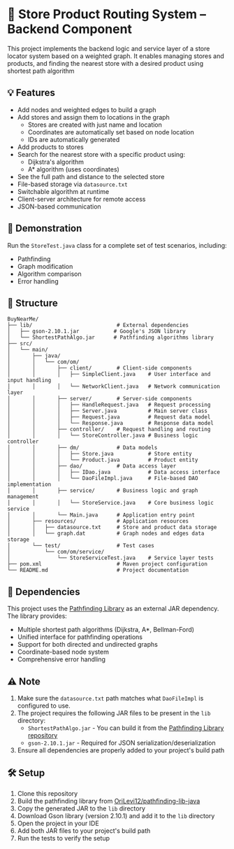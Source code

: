 # 🛒 Store Product Routing System – Backend Component

This project implements the backend logic and service layer of a store locator system based on a weighted graph. It enables managing stores and products, and finding the nearest store with a desired product using shortest path algorithm

## 💡 Features

- Add nodes and weighted edges to build a graph
- Add stores and assign them to locations in the graph
  - Stores are created with just name and location
  - Coordinates are automatically set based on node location
  - IDs are automatically generated
- Add products to stores
- Search for the nearest store with a specific product using:
    - Dijkstra's algorithm
    - A* algorithm (uses coordinates)
- See the full path and distance to the selected store
- File-based storage via `datasource.txt`
- Switchable algorithm at runtime
- Client-server architecture for remote access
- JSON-based communication

## 🧪 Demonstration

Run the `StoreTest.java` class for a complete set of test scenarios, including:
- Pathfinding
- Graph modification
- Algorithm comparison
- Error handling

## 📁 Structure

```
BuyNearMe/
├── lib/                           # External dependencies
│   ├── gson-2.10.1.jar           # Google's JSON library
│   └── ShortestPathAlgo.jar      # Pathfinding algorithms library
├── src/
│   └── main/
│       ├── java/
│       │   └── com/om/
│       │       ├── client/        # Client-side components
│       │       │   ├── SimpleClient.java    # User interface and input handling
│       │       │   └── NetworkClient.java   # Network communication layer
│       │       ├── server/        # Server-side components
│       │       │   ├── HandleRequest.java   # Request processing
│       │       │   ├── Server.java          # Main server class
│       │       │   ├── Request.java         # Request data model
│       │       │   └── Response.java        # Response data model
│       │       ├── controller/    # Request handling and routing
│       │       │   └── StoreController.java # Business logic controller
│       │       ├── dm/            # Data models
│       │       │   ├── Store.java           # Store entity
│       │       │   └── Product.java         # Product entity
│       │       ├── dao/           # Data access layer
│       │       │   ├── IDao.java            # Data access interface
│       │       │   └── DaoFileImpl.java     # File-based DAO implementation
│       │       ├── service/       # Business logic and graph management
│       │       │   └── StoreService.java    # Core business logic service
│       │       └── Main.java      # Application entry point
│       ├── resources/             # Application resources
│       │   ├── datasource.txt     # Store and product data storage
│       │   └── graph.dat          # Graph nodes and edges data storage
│       └── test/                  # Test cases
│           └── com/om/service/
│               └── StoreServiceTest.java    # Service layer tests
├── pom.xml                        # Maven project configuration
└── README.md                      # Project documentation
```

## 🔗 Dependencies

This project uses the [Pathfinding Library](https://github.com/OriLevi12/pathfinding-lib-java) as an external JAR dependency. The library provides:
- Multiple shortest path algorithms (Dijkstra, A*, Bellman-Ford)
- Unified interface for pathfinding operations
- Support for both directed and undirected graphs
- Coordinate-based node system
- Comprehensive error handling

## ⚠️ Note

1. Make sure the `datasource.txt` path matches what `DaoFileImpl` is configured to use.
2. The project requires the following JAR files to be present in the `lib` directory:
   - `ShortestPathAlgo.jar` - You can build it from the [Pathfinding Library repository](https://github.com/OriLevi12/pathfinding-lib-java)
   - `gson-2.10.1.jar` - Required for JSON serialization/deserialization
3. Ensure all dependencies are properly added to your project's build path

## 🛠️ Setup

1. Clone this repository
2. Build the pathfinding library from [OriLevi12/pathfinding-lib-java](https://github.com/OriLevi12/pathfinding-lib-java)
3. Copy the generated JAR to the `lib` directory
4. Download Gson library (version 2.10.1) and add it to the `lib` directory
5. Open the project in your IDE
6. Add both JAR files to your project's build path
7. Run the tests to verify the setup
